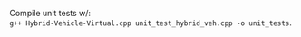 Compile unit tests w/: <br>
```g++ Hybrid-Vehicle-Virtual.cpp unit_test_hybrid_veh.cpp -o unit_tests```.
